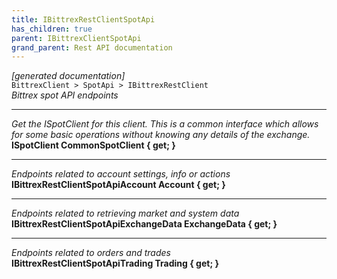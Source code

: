 ```yaml
---
title: IBittrexRestClientSpotApi
has_children: true
parent: IBittrexClientSpotApi
grand_parent: Rest API documentation
---
```

*[generated documentation]*  
`BittrexClient > SpotApi > IBittrexRestClient`  
*Bittrex spot API endpoints*
  
***
*Get the ISpotClient for this client. This is a common interface which allows for some basic operations without knowing any details of the exchange.*  
**ISpotClient CommonSpotClient { get; }**  
***
*Endpoints related to account settings, info or actions*  
**IBittrexRestClientSpotApiAccount Account { get; }**  
***
*Endpoints related to retrieving market and system data*  
**IBittrexRestClientSpotApiExchangeData ExchangeData { get; }**  
***
*Endpoints related to orders and trades*  
**IBittrexRestClientSpotApiTrading Trading { get; }**  

